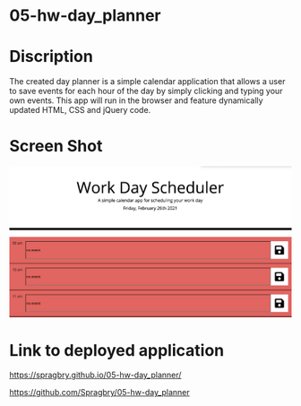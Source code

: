 # 05-hw-day_planner

# Discription 
The created day planner is a simple calendar application that allows a user to save events for each hour of the day by simply clicking and typing your own events. This app will run in the browser and feature dynamically updated HTML, CSS and jQuery code.

# Screen Shot
![alt text](https://raw.githubusercontent.com/Spragbry/05-hw-day_planner/main/Screen-shot.png)


# Link to deployed application 

https://spragbry.github.io/05-hw-day_planner/

https://github.com/Spragbry/05-hw-day_planner 
